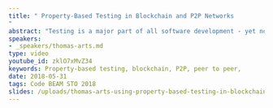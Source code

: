 ```yaml
---
title: " Property-Based Testing in Blockchain and P2P Networks
"
abstract: "Testing is a major part of all software development - yet no matter how much effort is spent on it, some errors always seem to slip through. Cases which no-one thought to test crash systems late in development or out in the field, revealing errors which cost time and money to analyze, diagnose, and fix. In the worst case, such errors reveal fundamental flaws which force a redesign of part of the system, at disproportionate cost."
speakers:
- _speakers/thomas-arts.md
type: video
youtube_id: zklO7xMvZ34
keywords: Property-based testing, blockchain, P2P, peer to peer,
date: 2018-05-31
tags: Code BEAM STO 2018
slides: /uploads/thomas-arts-using-property-based-testing-in-blockchain-applications-compressed.pdf
---
```

